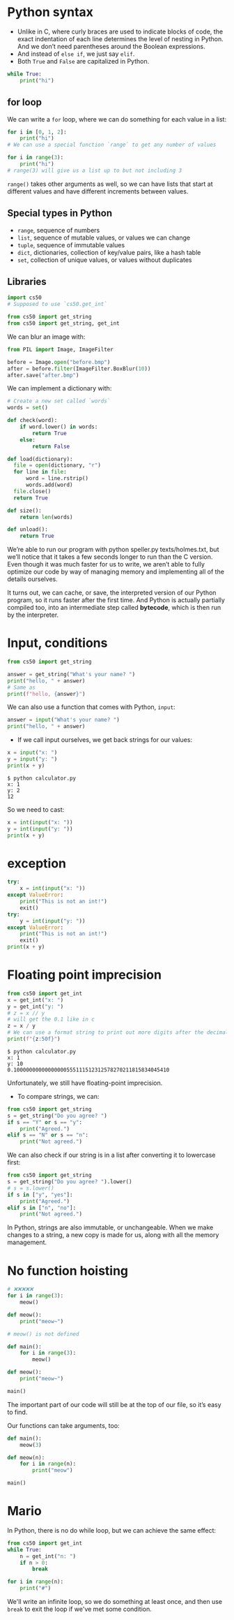# Python syntax

- Unlike in C, where curly braces are used to indicate blocks of code, the exact indentation of each line determines the level of nesting in Python. And we don’t need parentheses around the Boolean expressions.
- And instead of `else if`, we just say `elif`.
- Both `True` and `False` are capitalized in Python.

```py
while True:
    print("hi")
```

## for loop

We can write a `for` loop, where we can do something for each value in a list:

```py
for i in [0, 1, 2]:
    print("hi")
# We can use a special function `range` to get any number of values

for i in range(3):
    print("hi")
# range(3) will give us a list up to but not including 3
```

`range()` takes other arguments as well, so we can have lists that start at different values and have different increments between values.

## Special types in Python

- `range`, sequence of numbers
- `list`, sequence of mutable values, or values we can change
- `tuple`, sequence of immutable values
- `dict`, dictionaries, collection of key/value pairs, like a hash table
- `set`, collection of unique values, or values without duplicates

## Libraries

```py
import cs50
# Supposed to use `cs50.get_int`

from cs50 import get_string
from cs50 import get_string, get_int
```

We can blur an image with:

```py
from PIL import Image, ImageFilter

before = Image.open("before.bmp")
after = before.filter(ImageFilter.BoxBlur(10))
after.save("after.bmp")
```

We can implement a dictionary with:

```py
# Create a new set called `words`
words = set()

def check(word):
    if word.lower() in words:
        return True
    else:
        return False

def load(dictionary):
  file = open(dictionary, "r")
  for line in file:
      word = line.rstrip()
      words.add(word)
  file.close()
  return True

def size():
    return len(words)

def unload():
    return True
```

We’re able to run our program with python speller.py texts/holmes.txt, but we’ll notice that it takes a few seconds longer to run than the C version. Even though it was much faster for us to write, we aren’t able to fully optimize our code by way of managing memory and implementing all of the details ourselves.

It turns out, we can cache, or save, the interpreted version of our Python program, so it runs faster after the first time. And Python is actually partially compiled too, into an intermediate step called **bytecode**, which is then run by the interpreter.

# Input, conditions

```py
from cs50 import get_string

answer = get_string("What's your name? ")
print("hello, " + answer)
# Same as
print(f"hello, {answer}")
```

We can also use a function that comes with Python, `input`:

```py
answer = input("What's your name? ")
print("hello, " + answer)
```

- If we call input ourselves, we get back strings for our values:

```py
x = input("x: ")
y = input("y: ")
print(x + y)
```

```
$ python calculator.py
x: 1
y: 2
12
```

So we need to cast:

```py
x = int(input("x: "))
y = int(input("y: "))
print(x + y)
```

# exception

```py
try:
    x = int(input("x: "))
except ValueError:
    print("This is not an int!")
    exit()
try:
    y = int(input("y: "))
except ValueError:
    print("This is not an int!")
    exit()
print(x + y)
```

# Floating point imprecision

```py
from cs50 import get_int
x = get_int("x: ")
y = get_int("y: ")
# z = x // y
# will get the 0.1 like in c
z = x / y
# We can use a format string to print out more digits after the decimal point:
print(f"{z:50f}")
```

```
$ python calculator.py
x: 1
y: 10
0.10000000000000000555111512312578270211815834045410
```

Unfortunately, we still have floating-point imprecision.

- To compare strings, we can:

```py
from cs50 import get_string
s = get_string("Do you agree? ")
if s == "Y" or s == "y":
    print("Agreed.")
elif s == "N" or s == "n":
    print("Not agreed.")

```

We can also check if our string is in a list after converting it to lowercase first:

```py
from cs50 import get_string
s = get_string("Do you agree? ").lower()
# s = s.lower()
if s in ["y", "yes"]:
    print("Agreed.")
elif s in ["n", "no"]:
    print("Not agreed.")
```

In Python, strings are also immutable, or unchangeable. When we make changes to a string, a new copy is made for us, along with all the memory management.

# No function hoisting

```py
# ❌❌❌❌❌
for i in range(3):
    meow()

def meow():
    print("meow~")

# meow() is not defined
```

```py
def main():
    for i in range(3):
        meow()

def meow():
    print("meow~")

main()
```

The important part of our code will still be at the top of our file, so it’s easy to find.

Our functions can take arguments, too:

```py
def main():
    meow(3)

def meow(n):
    for i in range(n):
        print("meow")

main()
```

# Mario

In Python, there is no do while loop, but we can achieve the same effect:

```py
from cs50 import get_int
while True:
    n = get_int("n: ")
    if n > 0:
        break

for i in range(n):
    print("#")
```
We'll write an infinite loop, so we do something at least once, and then use `break` to exit the loop if we've met some condition.